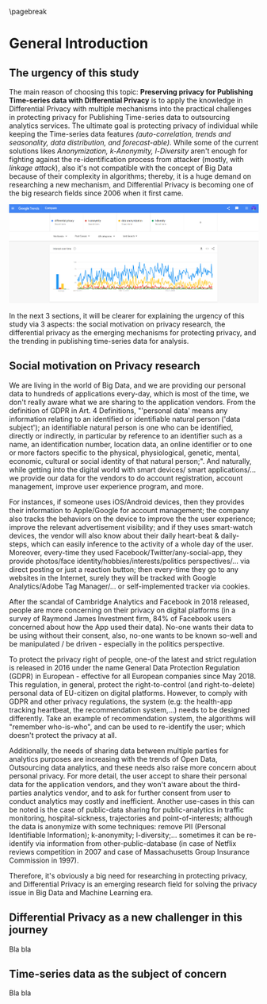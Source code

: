 \pagebreak

# General Introduction

## The urgency of this study

The main reason of choosing this topic: **Preserving privacy for Publishing Time-series data with Differential Privacy** is to apply the knowledge in Differential Privacy with multiple mechanisms into the practical challenges in protecting privacy for Publishing Time-series data to outsourcing analytics services. The ultimate goal is protecting privacy of individual while keeping the Time-series data features *(auto-correlation, trends and seasonality, data distribution, and forecast-able)*. While some of the current solutions likes *Anonymization, k-Anonymity, l-Diversity* aren't enough for fighting against the re-identification process from attacker (mostly, with *linkage attack*), also it's not compatible with the concept of Big Data because of their complexity in algorithms; thereby, it is a huge demand on researching a new mechanism, and Differential Privacy is becoming one of the big research fields since 2006 when it first came.

![The Google Search Trends for Differential Privacy - k-Anonymity - l-Diversity - Data Anonymization from 2017-2022 (Source: Google Trends - updated 29 May 2022)](figures/google-trends-differential-privacy.png)

In the next 3 sections, it will be clearer for explaining the urgency of this study via 3 aspects: the social motivation on privacy research, the differential privacy as the emerging mechanisms for protecting privacy, and the trending in publishing time-series data for analysis.

## Social motivation on Privacy research

We are living in the world of Big Data, and we are providing our personal data to hundreds of applications every-day, which is most of the time, we don't really aware what we are sharing to the application vendors. From the definition of GDPR in Art. 4 Definitions, "'personal data' means any information relating to an identified or identifiable natural person ('data subject'); an identifiable natural person is one who can be identified, directly or indirectly, in particular by reference to an identifier such as a name, an identification number, location data, an online identifier or to one or more factors specific to the physical, physiological, genetic, mental, economic, cultural or social identity of that natural person;". And naturally, while getting into the digital world with smart devices/ smart applications/... we provide our data for the vendors to do account registration, account management, improve user experience program, and more.

For instances, if someone uses iOS/Android devices, then they provides their information to Apple/Google for account management; the company also tracks the behaviors on the device to improve the the user experience; improve the relevant advertisement visibility; and if they uses smart-watch devices, the vendor will also know about their daily heart-beat & daily-steps, which can easily inference to the activity of a whole day of the user. Moreover, every-time they used Facebook/Twitter/any-social-app, they provide photos/face identity/hobbies/interests/politics perspectives/... via direct posting or just a reaction button; then every-time they go to any websites in the Internet, surely they will be tracked with Google Analytics/Adobe Tag Manager/... or self-implemented tracker via cookies.

After the scandal of Cambridge Analytics and Facebook in 2018 released, people are more concerning on their privacy on digital platforms (in a survey of Raymond James Investment firm, 84% of Facebook users concerned about how the App used their data). No-one wants their data to be using without their consent, also, no-one wants to be known so-well and be manipulated / be driven - especially in the politics perspective.

To protect the privacy right of people, one-of the latest and strict regulation is released in 2016 under the name General Data Protection Regulation (GDPR) in European - effective for all European companies since May 2018. This regulation, in general, protect the right-to-control (and right-to-delete) personal data of EU-citizen on digital platforms. However, to comply with GDPR and other privacy regulations, the system (e.g: the health-app tracking heartbeat, the recommendation system,...) needs to be designed differently. Take an example of recommendation system, the algorithms will "remember who-is-who", and can be used to re-identify the user; which doesn't protect the privacy at all.

Additionally, the needs of sharing data between multiple parties for analytics purposes are increasing with the trends of Open Data, Outsourcing data analytics, and these needs also raise more concern about personal privacy. For more detail, the user accept to share their personal data for the application vendors, and they won't aware about the third-parties analytics vendor, and to ask for further consent from user to conduct analytics may costly and inefficient. Another use-cases in this can be noted is the case of public-data sharing for public-analytics in traffic monitoring, hospital-sickness, trajectories and point-of-interests; although the data is anonymize with some techniques: remove PII (Personal Identifiable Information); k-anonymity; l-diversity;... sometimes it can be re-identify via information from other-public-database (in case of Netflix reviews competition in 2007 and case of Massachusetts Group Insurance Commission in 1997).

Therefore, it's obviously a big need for researching in protecting privacy, and Differential Privacy is an emerging research field for solving the privacy issue in Big Data and Machine Learning era.

## Differential Privacy as a new challenger in this journey

Bla bla

## Time-series data as the subject of concern

Bla bla